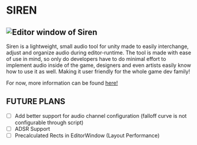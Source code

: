 # SIREN 
![Editor window of Siren](https://i.ibb.co/hg61SZx/image.png)
---
Siren is a lightweight, small audio tool for unity made to easily interchange, adjust and organize audio during editor-runtime. The tool is made with ease of use in mind, so only do developers have to do minimal effort to implement audio inside of the game, designers and even artists easily know how to use it as well. Making it user friendly for the whole game dev family!

For now, more information can be found [here!](http://jaronkuijper.nl/siren/)

## FUTURE PLANS

 - [ ] Add better support for audio channel configuration (falloff curve is not configurable through script)
 - [ ] ADSR Support
 - [ ] Precalculated Rects in EditorWindow (Layout Performance)
